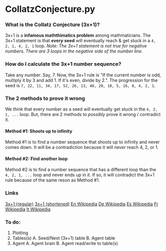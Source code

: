 # CollatzConjecture.py
### What is the Collatz Conjecture (3x+1)?
3x+1 is a **infamous maththimatics problem** among mathmaticians. The 3x+1 statement is that ***every* seed** will eventually reach & get stuck in a `4, 2, 1, 4, 2, 1` loop.
*Note:  The 3x+1 statement is not true for negative numbers. There are 3 loops in the negative side of the number line.*
### How do I calculate the 3x+1 number sequence?
Take any number. Say, 7.
Now, the 3x+1 rule is "If the current number is odd, multiply it by 3 and add 1. If it's even, divide by 2.". 
The progression for the seed is `7, 22, 11, 34, 17, 52, 26, 13, 40, 20, 10, 5, 16, 8, 4, 2, 1`.

### The 2 methods to prove it wrong
We *think* that every number as a seed will eventually get stuck in the `4, 2, 1, ...` loop. But, there are 2 methods to *possibly* prove it wrong / contradict it.

#### Method #1: Shoots up to infinity
Method #1 is to find a number sequence that shoots up to infinity and never comes down. It will be a contradiction because it will never reach 4, 2, or 1.

#### Method #2: Find another loop
Method #2 is to find a number sequence that has a different loop than the `4, 2, 1, ...` loop and never ends up in it. If so, it will contradict the 3x+1 rule because of the same reson as Method #1.

### Links
[3x+1 (regular)](./main.py)
[3x+1 (shortened)](./main.shortened.py)
[En Wikipedia](https://en.wikipedia.org/wiki/Collatz_conjecture)
[De Wikipedia](https://de.wikipedia.org/wiki/Collatz-Problem)
[Es Wikipedia](https://es.wikipedia.org/wiki/Conjetura_de_Collatz)
[Fr Wikipedia](https://fr.wikipedia.org/wiki/Conjecture_de_Syracuse)
[It Wikipedia](https://it.wikipedia.org/wiki/Congettura_di_Collatz)
### To do:
1. Plotting
2. Tables(s)
   A. Seed/Next (3x+1) table
   B. Agent table
3. Agent
   A. Agent brain
   B. Agent read/write to table(s)
